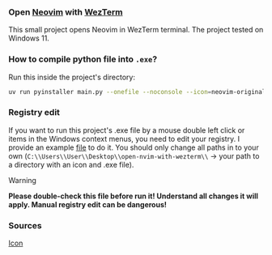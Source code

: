 ### Open [Neovim](https://neovim.io/) with [WezTerm](https://wezterm.org/)
This small project opens Neovim in WezTerm terminal.
The project tested on Windows 11.

### How to compile python file into `.exe`?
Run this inside the project's directory:
```bash
uv run pyinstaller main.py --onefile --noconsole --icon=neovim-original.ico
```

### Registry edit
If you want to run this project's .exe file by a mouse double left click or items in the Windows context menus, you need to edit your registry.
I provide an example [file](open_with_nvim_with_wezterm.reg) to do it.
You should only change all paths in to your own (`C:\\Users\\User\\Desktop\\open-nvim-with-wezterm\\` -> your path to a directory with an icon and .exe file).
> [!WARNING]
> **Please double-check this file before run it! Understand all changes it will apply. Manual registry edit can be dangerous!**

### Sources
[Icon](https://github.com/devicons/devicon/blob/master/icons/neovim/neovim-original.svg)
